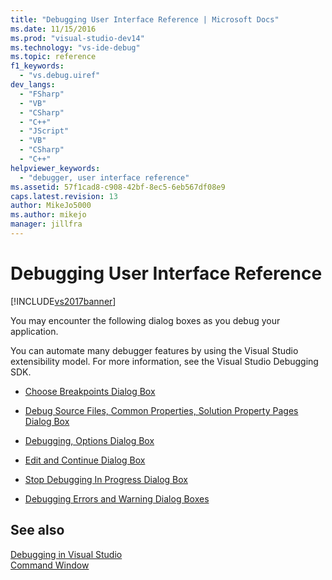 ```yaml
---
title: "Debugging User Interface Reference | Microsoft Docs"
ms.date: 11/15/2016
ms.prod: "visual-studio-dev14"
ms.technology: "vs-ide-debug"
ms.topic: reference
f1_keywords: 
  - "vs.debug.uiref"
dev_langs: 
  - "FSharp"
  - "VB"
  - "CSharp"
  - "C++"
  - "JScript"
  - "VB"
  - "CSharp"
  - "C++"
helpviewer_keywords: 
  - "debugger, user interface reference"
ms.assetid: 57f1cad8-c908-42bf-8ec5-6eb567df08e9
caps.latest.revision: 13
author: MikeJo5000
ms.author: mikejo
manager: jillfra
---
```

# Debugging User Interface Reference
[!INCLUDE[vs2017banner](../includes/vs2017banner.md)]

You may encounter the following dialog boxes as you debug your application.  
  
 You can automate many debugger features by using the Visual Studio extensibility model. For more information, see the Visual Studio Debugging SDK.  
  
- [Choose Breakpoints Dialog Box](../debugger/choose-breakpoints-dialog-box.md)  
  
- [Debug Source Files, Common Properties, Solution Property Pages Dialog Box](../debugger/debug-source-files-common-properties-solution-property-pages-dialog-box.md)  
  
- [Debugging, Options Dialog Box](../debugger/debugging-options-dialog-box.md)  
  
- [Edit and Continue Dialog Box](../debugger/edit-and-continue-dialog-box.md)  
  
- [Stop Debugging In Progress Dialog Box](../debugger/stop-debugging-in-progress-dialog-box.md)  
  
- [Debugging Errors and Warning Dialog Boxes](../debugger/debugging-errors-and-warning-dialog-boxes.md)  
  
## See also  
 [Debugging in Visual Studio](../debugger/debugging-in-visual-studio.md)   
 [Command Window](../ide/reference/command-window.md)
